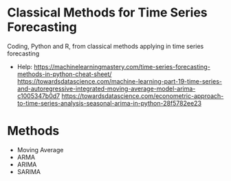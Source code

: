 # Classical Methods for Time Series Forecasting
Coding, Python and R, from classical methods applying in time series forecasting

- Help: https://machinelearningmastery.com/time-series-forecasting-methods-in-python-cheat-sheet/
        https://towardsdatascience.com/machine-learning-part-19-time-series-and-autoregressive-integrated-moving-average-model-arima-c1005347b0d7
        https://towardsdatascience.com/econometric-approach-to-time-series-analysis-seasonal-arima-in-python-28f5782ee23

# Methods

- Moving Average
- ARMA
- ARIMA
- SARIMA
